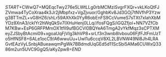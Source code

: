 $START$+CWwQ7+MQEqcTwy276e5LWtLLg0rbMCMziSvgrFXQr+vkLKoQtFJZVmwa4TyCoXraa4k3Jr2jMbpfxz+VgZjvuor/GghbKv8Jd3GOj7tNVfhP3Yzwg3BTTmZL+vG8HZ6/shLr59AXhXk0YyR6obEnFS9CcVumeS7sTXt7xIahXbMYDz8XnA3/ckIYr2hWqQkSv7IXHuHenj0LLq//fosFQgS/iGQZfjol+NN7VZfCbM7KBw+EsP6GRFPMmOX1tfIl9ufBGCVl0BQYeA6TmgA2vYkfMqz3sCPTXMeyZJSbyBtAcmi09+xgoaUqFjVIg3khVP8+srLf3n3wnb8Ivbou06FjfFJtFmUzTo5HfNSF8+6ALe1ocC9/A6wwuUu+UwI1u6ccqV8XL2LBVNW49Nl8Jh4LRAGvtEAzVyLSnbjABueawqmPgWk7BBdmdUqGEd5d11ScSbi5AMa6CUWxQ3386m2un5UVC9GgQ5/aKyZpw8=$END$